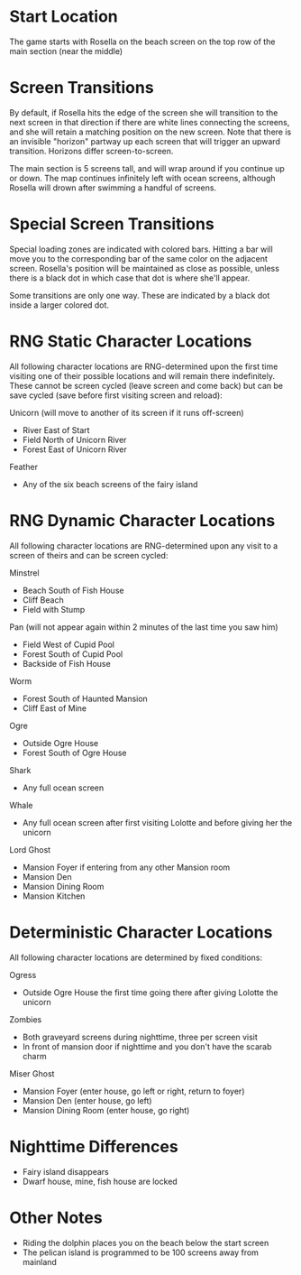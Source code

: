 # Start Location
The game starts with Rosella on the beach screen on the top row of the main section (near the middle)

# Screen Transitions
By default, if Rosella hits the edge of the screen she will transition to the next screen in that direction if there are white lines connecting the screens, and she will retain a matching position on the new screen. Note that there is an invisible "horizon" partway up each screen that will trigger an upward transition. Horizons differ screen-to-screen.

The main section is 5 screens tall, and will wrap around if you continue up or down. The map continues infinitely left with ocean screens, although Rosella will drown after swimming a handful of screens.

# Special Screen Transitions
Special loading zones are indicated with colored bars. Hitting a bar will move you to the corresponding bar of the same color on the adjacent screen. Rosella's position will be maintained as close as possible, unless there is a black dot in which case that dot is where she'll appear.

Some transitions are only one way. These are indicated by a black dot inside a larger colored dot.

# RNG Static Character Locations
All following character locations are RNG-determined upon the first time visiting one of their possible locations and will remain there indefinitely. These cannot be screen cycled (leave screen and come back) but can be save cycled (save before first visiting screen and reload):

Unicorn (will move to another of its screen if it runs off-screen)
- River East of Start
- Field North of Unicorn River
- Forest East of Unicorn River

Feather 
- Any of the six beach screens of the fairy island


# RNG Dynamic Character Locations
All following character locations are RNG-determined upon any visit to a screen of theirs and can be screen cycled:

Minstrel
- Beach South of Fish House
- Cliff Beach
- Field with Stump

Pan (will not appear again within 2 minutes of the last time you saw him)
- Field West of Cupid Pool
- Forest South of Cupid Pool
- Backside of Fish House

Worm 
- Forest South of Haunted Mansion
- Cliff East of Mine

Ogre 
- Outside Ogre House
- Forest South of Ogre House

Shark
- Any full ocean screen

Whale
- Any full ocean screen after first visiting Lolotte and before giving her the unicorn

Lord Ghost
- Mansion Foyer if entering from any other Mansion room
- Mansion Den 
- Mansion Dining Room
- Mansion Kitchen 


# Deterministic Character Locations
All following character locations are determined by fixed conditions:

Ogress
- Outside Ogre House the first time going there after giving Lolotte the unicorn

Zombies
- Both graveyard screens during nighttime, three per screen visit
- In front of mansion door if nighttime and you don't have the scarab charm

Miser Ghost
- Mansion Foyer (enter house, go left or right, return to foyer)
- Mansion Den (enter house, go left)
- Mansion Dining Room (enter house, go right)


# Nighttime Differences
- Fairy island disappears
- Dwarf house, mine, fish house are locked


# Other Notes
- Riding the dolphin places you on the beach below the start screen
- The pelican island is programmed to be 100 screens away from mainland
